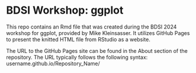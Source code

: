 # BDSI Workshop: ggplot

This repo contains an Rmd file that was created during the BDSI 2024 workshop for ggplot, provided by Mike Kleinsasser.
It utilizes GitHub Pages to present the knitted HTML file from RStudio as a website.

The URL to the GitHub Pages site can be found in the About section of the repository. The URL typically follows the following syntax:
username.github.io/Repository_Name/
